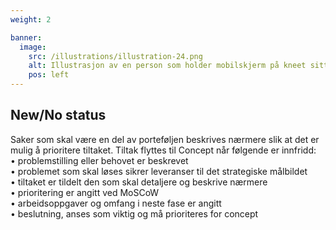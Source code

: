 ```yaml
---
weight: 2

banner:
  image:
    src: /illustrations/illustration-24.png
    alt: Illustrasjon av en person som holder mobilskjerm på kneet sitt
    pos: left
---
```


## New/No status

Saker som skal være en del av porteføljen beskrives nærmere slik at det er mulig å prioritere tiltaket. Tiltak flyttes til Concept når følgende er innfridd:  
• problemstilling eller behovet er beskrevet  
• problemet som skal løses sikrer leveranser til det strategiske målbildet  
• tiltaket er tildelt den som skal detaljere og beskrive nærmere  
• prioritering er angitt ved MoSCoW  
• arbeidsoppgaver og omfang i neste fase er angitt  
• beslutning, anses som viktig og må prioriteres for concept
